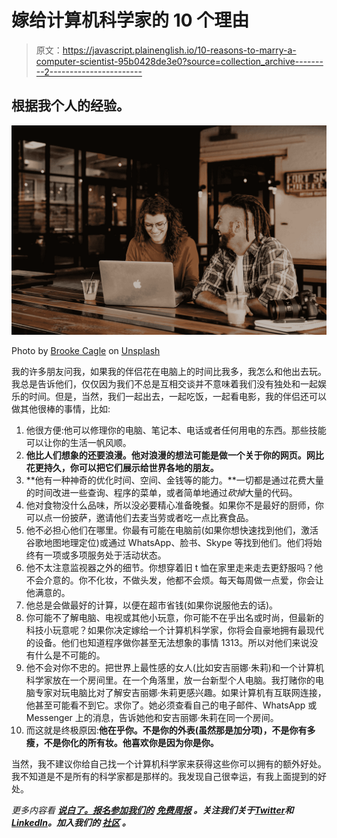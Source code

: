 # 嫁给计算机科学家的 10 个理由

> 原文：<https://javascript.plainenglish.io/10-reasons-to-marry-a-computer-scientist-95b0428de3e0?source=collection_archive---------2----------------------->

## 根据我个人的经验。

![](img/270b7844474708ff0ecc22795fb2d9dd.png)

Photo by [Brooke Cagle](https://unsplash.com/@brookecagle?utm_source=medium&utm_medium=referral) on [Unsplash](https://unsplash.com?utm_source=medium&utm_medium=referral)

我的许多朋友问我，如果我的伴侣花在电脑上的时间比我多，我怎么和他出去玩。我总是告诉他们，仅仅因为我们不总是互相交谈并不意味着我们没有独处和一起娱乐的时间。但是，当然，我们一起出去，一起吃饭，一起看电影，我的伴侣还可以做其他很棒的事情，比如:

1.  他很方便:他可以修理你的电脑、笔记本、电话或者任何用电的东西。那些技能可以让你的生活一帆风顺。
2.  **他比人们想象的还要浪漫。他对浪漫的想法可能是做一个关于你的网页。网比花更持久，你可以把它们展示给世界各地的朋友。**
3.  **他有一种神奇的优化时间、空间、金钱等的能力。**一切都是通过花费大量的时间改进一些查询、程序的菜单，或者简单地通过*砍掉*大量的代码。
4.  他对食物没什么品味，所以没必要精心准备晚餐。如果你不是最好的厨师，你可以点一份披萨，邀请他们去麦当劳或者吃一点比赛食品。
5.  他不必担心他们在哪里。你最有可能在电脑前(如果你想快速找到他们，激活谷歌地图地理定位)或通过 WhatsApp、脸书、Skype 等找到他们。他们将始终有一项或多项服务处于活动状态。
6.  他不太注意监视器之外的细节。你想穿着旧 t 恤在家里走来走去更舒服吗？他不会介意的。你不化妆，不做头发，他都不会烦。每天每周做一点爱，你会让他满意的。
7.  他总是会做最好的计算，以便在超市省钱(如果你说服他去的话)。
8.  你可能不了解电脑、电视或其他小玩意，你可能不在乎出名或时尚，但最新的科技小玩意呢？如果你决定嫁给一个计算机科学家，你将会自豪地拥有最现代的设备。他们也知道程序做你甚至无法想象的事情 1313。所以对他们来说没有什么是不可能的。
9.  他不会对你不忠的。把世界上最性感的女人(比如安吉丽娜·朱莉)和一个计算机科学家放在一个房间里。在一个角落里，放一台新型个人电脑。我打赌你的电脑专家对玩电脑比对了解安吉丽娜·朱莉更感兴趣。如果计算机有互联网连接，他甚至可能看不到它。求你了。她必须查看自己的电子邮件、WhatsApp 或 Messenger 上的消息，告诉她他和安吉丽娜·朱莉在同一个房间。
10.  而这就是终极原因:**他在乎你。不是你的外表(虽然那是加分项)，不是你有多瘦，不是你化的所有妆。他喜欢你是因为你是你。**

当然，我不建议你给自己找一个计算机科学家来获得这些你可以拥有的额外好处。我不知道是不是所有的科学家都是那样的。我发现自己很幸运，有我上面提到的好处。

*更多内容看* [***说白了。报名参加我们的***](https://plainenglish.io/) **[***免费周报***](http://newsletter.plainenglish.io/) *。关注我们关于*[***Twitter***](https://twitter.com/inPlainEngHQ)*和*[***LinkedIn***](https://www.linkedin.com/company/inplainenglish/)*。加入我们的* [***社区***](https://discord.gg/GtDtUAvyhW) *。***